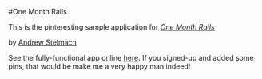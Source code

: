 #One Month Rails

This is the pinteresting sample application for [*One Month Rails*](http://onemonthrails.com)

by [Andrew Stelmach](http://flickr.com/photos/andyuk1)

See the fully-functional app online [here](http://aspinteresting.com). If you signed-up and added some pins, that would be make me a very happy man indeed!
